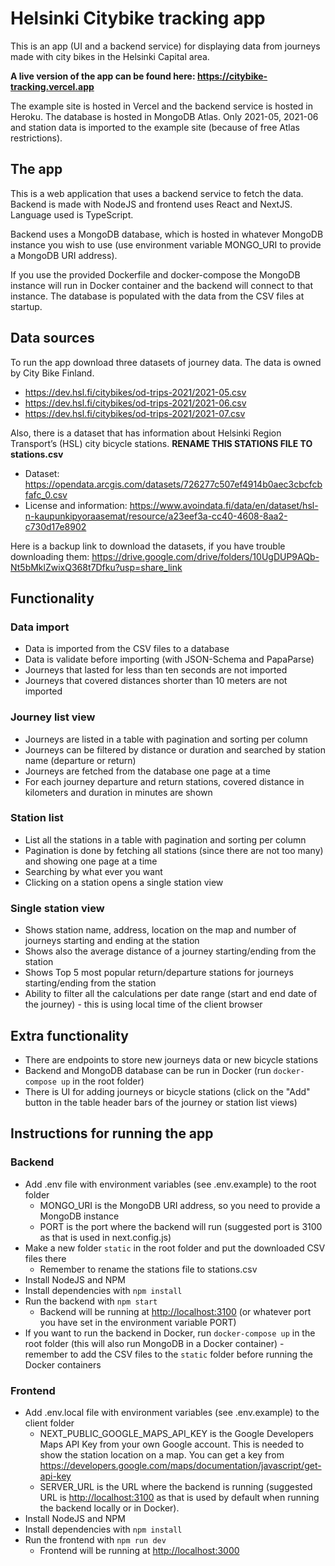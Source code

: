 # Helsinki Citybike tracking app

This is an app (UI and a backend service) for displaying data from journeys made with city bikes in the Helsinki Capital area.

**A live version of the app can be found here: <https://citybike-tracking.vercel.app>**

The example site is hosted in Vercel and the backend service is hosted in Heroku. The database is hosted in MongoDB Atlas. Only 2021-05, 2021-06 and station data is imported to the example site (because of free Atlas restrictions).

## The app

This is a web application that uses a backend service to fetch the data.
Backend is made with NodeJS and frontend uses React and NextJS. Language used is TypeScript.

Backend uses a MongoDB database, which is hosted in whatever MongoDB instance you wish to use (use environment variable MONGO_URI to provide a MongoDB URI address).

If you use the provided Dockerfile and docker-compose the MongoDB instance will run in Docker container and the backend will connect to that instance. The database is populated with the data from the CSV files at startup.

## Data sources

To run the app download three datasets of journey data. The data is owned by City Bike Finland.

-   <https://dev.hsl.fi/citybikes/od-trips-2021/2021-05.csv>
-   <https://dev.hsl.fi/citybikes/od-trips-2021/2021-06.csv>
-   <https://dev.hsl.fi/citybikes/od-trips-2021/2021-07.csv>

Also, there is a dataset that has information about Helsinki Region Transport’s (HSL) city bicycle stations. **RENAME THIS STATIONS FILE TO stations.csv**

-   Dataset: <https://opendata.arcgis.com/datasets/726277c507ef4914b0aec3cbcfcbfafc_0.csv>
-   License and information: <https://www.avoindata.fi/data/en/dataset/hsl-n-kaupunkipyoraasemat/resource/a23eef3a-cc40-4608-8aa2-c730d17e8902>

Here is a backup link to download the datasets, if you have trouble downloading them:
<https://drive.google.com/drive/folders/10UgDUP9AQb-Nt5bMklZwixQ368t7Dfku?usp=share_link>

## Functionality

### Data import

-   Data is imported from the CSV files to a database
-   Data is validate before importing (with JSON-Schema and PapaParse)
-   Journeys that lasted for less than ten seconds are not imported
-   Journeys that covered distances shorter than 10 meters are not imported

### Journey list view

-   Journeys are listed in a table with pagination and sorting per column
-   Journeys can be filtered by distance or duration and searched by station name (departure or return)
-   Journeys are fetched from the database one page at a time
-   For each journey departure and return stations, covered distance in kilometers and duration in minutes are shown

### Station list

-   List all the stations in a table with pagination and sorting per column
-   Pagination is done by fetching all stations (since there are not too many) and showing one page at a time
-   Searching by what ever you want
-   Clicking on a station opens a single station view

### Single station view

-   Shows station name, address, location on the map and number of journeys starting and ending at the station
-   Shows also the average distance of a journey starting/ending from the station
-   Shows Top 5 most popular return/departure stations for journeys starting/ending from the station
-   Ability to filter all the calculations per date range (start and end date of the journey) - this is using local time of the client browser

## Extra functionality

-   There are endpoints to store new journeys data or new bicycle stations
-   Backend and MongoDB database can be run in Docker (run `docker-compose up` in the root folder)
-   There is UI for adding journeys or bicycle stations (click on the "Add" button in the table header bars of the journey or station list views)

## Instructions for running the app

### Backend

-   Add .env file with environment variables (see .env.example) to the root folder
    -   MONGO_URI is the MongoDB URI address, so you need to provide a MongoDB instance
    -   PORT is the port where the backend will run (suggested port is 3100 as that is used in next.config.js)
-   Make a new folder `static` in the root folder and put the downloaded CSV files there
    -   Remember to rename the stations file to stations.csv
-   Install NodeJS and NPM
-   Install dependencies with `npm install`
-   Run the backend with `npm start`
    -   Backend will be running at <http://localhost:3100> (or whatever port you have set in the environment variable PORT)
-   If you want to run the backend in Docker, run `docker-compose up` in the root folder (this will also run MongoDB in a Docker container) - remember to add the CSV files to the `static` folder before running the Docker containers

### Frontend

-   Add .env.local file with environment variables (see .env.example) to the client folder
    -   NEXT_PUBLIC_GOOGLE_MAPS_API_KEY is the Google Developers Maps API Key from your own Google account. This is needed to show the station location on a map. You can get a key from <https://developers.google.com/maps/documentation/javascript/get-api-key>
    -   SERVER_URL is the URL where the backend is running (suggested URL is <http://localhost:3100> as that is used by default when running the backend locally or in Docker).
-   Install NodeJS and NPM
-   Install dependencies with `npm install`
-   Run the frontend with `npm run dev`
    -   Frontend will be running at <http://localhost:3000>
